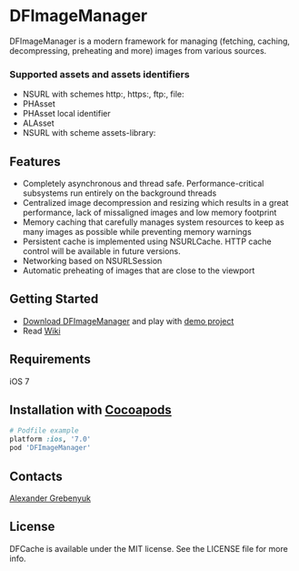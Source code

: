 # DFImageManager
DFImageManager is a modern framework for managing (fetching, caching, decompressing, preheating and more) images from various sources.

### Supported assets and assets identifiers
- NSURL with schemes http:, https:, ftp:, file:
- PHAsset
- PHAsset local identifier
- ALAsset
- NSURL with scheme assets-library:

## Features
- Completely asynchronous and thread safe. Performance-critical subsystems run entirely on the background threads
- Centralized image decompression and resizing which results in a great performance, lack of missaligned images and low memory footprint
- Memory caching that carefully manages system resources to keep as many images as possible while preventing memory warnings
- Persistent cache is implemented using NSURLCache. HTTP cache control will be available in future versions.
- Networking based on NSURLSession
- Automatic preheating of images that are close to the viewport

## Getting Started
- [Download DFImageManager](https://github.com/kean/DFImageManager/releases) and play with [demo project](https://github.com/kean/DFImageManager/tree/master/DFImageManagerSample)
- Read [Wiki](https://github.com/kean/DFImageManager/wiki)

## Requirements
iOS 7

## Installation with [Cocoapods](http://cocoapods.org)
```ruby
# Podfile example
platform :ios, '7.0'
pod 'DFImageManager'
```

## Contacts
[Alexander Grebenyuk](https://github.com/kean)

## License
DFCache is available under the MIT license. See the LICENSE file for more info.
